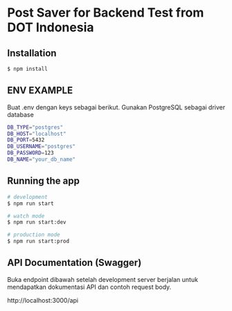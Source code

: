 # Post Saver for Backend Test from DOT Indonesia

## Installation

```bash
$ npm install
```

## ENV EXAMPLE

Buat .env dengan keys sebagai berikut. Gunakan PostgreSQL sebagai driver database

```bash
DB_TYPE="postgres"
DB_HOST="localhost"
DB_PORT=5432
DB_USERNAME="postgres"
DB_PASSWORD=123
DB_NAME="your_db_name"
```

## Running the app

```bash
# development
$ npm run start

# watch mode
$ npm run start:dev

# production mode
$ npm run start:prod
```

## API Documentation (Swagger)

Buka endpoint dibawah setelah development server berjalan untuk mendapatkan dokumentasi API dan contoh request body.

http://localhost:3000/api
